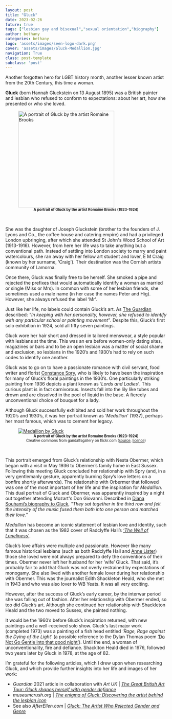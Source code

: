 ```yaml
---
layout: post
title: "Gluck"
date: 2023-02-26
future: true
tags: ["lesbian gay and bisexual","sexual orientation","biography"]
author: bethany
categories: bethany
logo: 'assets/images/seen-logo-dark.png'
cover: 'assets/images/Gluck-Medallion.jpg'
navigation: True
class: post-template
subclass: 'post'
---
```


Another forgotten hero for LGBT history month, another lesser known artist from the 20th Century, this time a woman.

**Gluck** (born Hannah Gluckstein on 13 August 1895) was a British painter and lesbian who refused to conform to expectations: about her art, how she presented or who she loved.

<figure>
    <a href="https://commons.wikimedia.org/wiki/File:Hannah_Gluckstein_SAAM-1970.70_2.jpg" target="_blank" aria-label="this link opens in a new window">
        <img src="https://upload.wikimedia.org/wikipedia/commons/0/0b/Hannah_Gluckstein_SAAM-1970.70_2.jpg"  width="300" alt="A portrait of Gluck by the artist Romaine Brooks">
    </a>
    <figcaption style="text-align: center; font-size:.8em;"><strong>A portrait of Gluck by the artist Romaine Brooks (1923-1924)</strong></figcaption>
</figure>
&nbsp;

She was the daughter of Joseph Gluckstein (brother to the founders of J. Lyons and Co., the coffee house and catering empire) and had a privileged London upbringing, after which she attended St John's Wood School of Art (1913-1916).  However, from here her life was to take anything but a conventional path.  Instead of settling into London society to marry and paint watercolours, she ran away with her fellow art student and lover, E M Craig (known by her surname, ‘Craig’).  Their destination was the Cornish artists community of Lamorna.

Once there, Gluck was finally free to be herself.  She smoked a pipe and rejected the prefixes that would automatically identify a woman as married or single (Miss or Mrs).  In common with some of her lesbian friends, she sometimes used a male name (in her case the names Peter and Hig).  However, she always refused the label ‘Mr’.

Just like her life, no labels could contain Gluck’s art.  As [The Guardian](https://www.theguardian.com/artanddesign/gallery/2017/feb/08/gluck-painter-fine-art-society) described: _“In keeping with her personality, however, she refused to identify with any particular school or painting movement”_.  Despite this, Gluck’s first solo exhibition in 1924, sold all fifty seven paintings.  

Gluck wore her hair short and dressed in tailored menswear, a style popular with lesbians at the time.  This was an era before women-only dating sites, magazines or bars and to be an open lesbian was a matter of social shame and exclusion, so lesbians in the 1920’s and 1930’s had to rely on such codes to identify one another.

Gluck was to go on to have a passionate romance with civil servant, food writer and florist [Constance Spry](https://en.wikipedia.org/wiki/Constance_Spry), who is likely to have been the inspiration for many of Gluck’s floral paintings in the 1930’s.  One particularly striking painting from 1936 depicts a plant known as _‘Lords and Ladies’_.  This curious plant is in fact carnivorous.  Insects fall into the lily like tubes and drown and are dissolved in the pool of liquid in the base.  A fiercely unconventional choice of bouquet for a lady.

Although Gluck successfully exhibited and sold her work throughout the 1920’s and 1930’s, it was her portrait known as _‘Medallion’_ (1937), perhaps her most famous, which was to cement her legacy.

<figure>
    <a href="https://www.flickr.com/photos/gandalfsgallery/51121322455" target="_blank" aria-label="this link opens in a new window">
        <img src="https://live.staticflickr.com/65535/51121322455_b332f19d77_w.jpg"  alt="Medallion by Gluck">
    </a>
    <figcaption style="text-align: center; font-size:.8em;"><strong>A portrait of Gluck by the artist Romaine Brooks (1923-1924)</strong></figcaption>
    <figcaption style="text-align: center; font-size:.8em;">Creative commons from gandalfsgallery on flickr.com (<a href="https://www.flickr.com/photos/gandalfsgallery/51121322455" target="_blank" aria-label="this link opens in a new window">source</a>, <a href="https://creativecommons.org/licenses/by-nc-sa/2.0/" target="_blank" aria-label="this link opens in a new window">licence</a>)</figcaption>
</figure>
&nbsp;

This portrait emerged from Gluck’s relationship with Nesta Obermer, which began with a visit in May 1936 to Obermer’s family home in East Sussex.  Following this meeting Gluck concluded her relationship with Spry (and, in a very gentlemanly gesture, apparently burning Spry’s love letters on a bonfire shortly afterwards).  The relationship with Orbermer that followed was one of the most important of her life and the inspiration for _Medallion_.  This dual portrait of Gluck and Obermer, was apparently inspired by a night out together attending Mozart's Don Giovanni.  Described in [Diana Souhami’s biography to Gluck](https://dianasouhami.com/book/gluck/), _"They sat together in the third row and felt the intensity of the music fused them both into one person and matched their love."_

_Medallion_ has become an iconic statement of lesbian love and identity, such that it was chosen as the 1982 cover of Radclyffe Hall’s [_‘The Well of Loneliness’_](https://www.goodreads.com/book/show/129223.The_Well_of_Loneliness).

Gluck’s love affairs were multiple and passionate.  However like many famous historical lesbians (such as both Radclyffe Hall and [Anne Lister](https://en.wikipedia.org/wiki/Anne_Lister)) those she loved were not always prepared to defy the conventions of their times.  Obermer never left her husband for her ‘wife’ Gluck.  That said, it’s probably fair to add that Gluck was not overly restrained by expectations of monogamy.  She also lived with another female lover during her relationship with Obermer.  This was the journalist Edith Shackleton Heald, who she met in 1943 and who was also lover to WB Yeats.  It was all very exciting.

However, after the success of Gluck’s early career, by the interwar period she was falling out of fashion.  After her relationship with Obermer ended, so too did Gluck’s art.  Although she continued her relationship with Shackleton Heald and the two moved to Sussex, she painted nothing.

It would be the 1960’s before Gluck’s inspiration returned, with new paintings and a well-received solo show.  Gluck's last major work (completed 1973) was a painting of a fish head entitled _‘Rage, Rage against the Dying of the Light’_ (a possible reference to the Dylan Thomas poem [‘Do Not Go Gentle into that good night’](https://poets.org/poem/do-not-go-gentle-good-night)).  Until the end, a woman of unconventionality, fire and defiance.  Shacklton Heald died in 1976, followed two years later by Gluck in 1978, at the age of 82.

I’m grateful for the following articles, which I drew upon when researching Gluck, and which provide further insights into her life and images of her work:
- _Guardian_ 2021 article in collaboration with _Art UK_ \| [_The Great British Art Tour: Gluck shapes herself with gender defiance_](https://www.theguardian.com/artanddesign/2021/feb/02/the-great-british-art-tour-national-portait-gallery-london-gluck)
- _museumcrush.org_ \| _[The enigma of Gluck: Discovering the artist behind the lesbian icon](https://museumcrush.org/the-enigma-of-gluck-discovering-the-artist-behind-the-lesbian-icon/)_
- See also _AfterEllen.com_ \| _[Gluck: The Artist Who Rejected Gender and Genre](https://afterellen.com/gluck-the-lesbian-artist-who-rejected-gender-and-genre/)_
